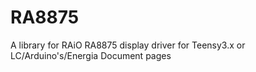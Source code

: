 # RA8875
A library for RAiO RA8875 display driver for Teensy3.x or LC/Arduino's/Energia
Document pages
